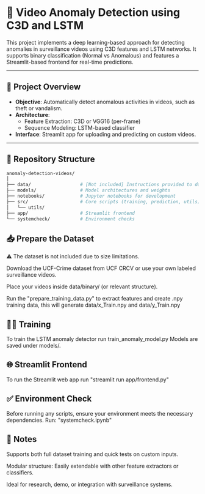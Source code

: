 # 🎥 Video Anomaly Detection using C3D and LSTM

This project implements a deep learning-based approach for detecting anomalies in surveillance videos using C3D features and LSTM networks. It supports binary classification (Normal vs Anomalous) and features a Streamlit-based frontend for real-time predictions.

---

## 📌 Project Overview

- **Objective**: Automatically detect anomalous activities in videos, such as theft or vandalism.
- **Architecture**: 
  - Feature Extraction: C3D or VGG16 (per-frame)
  - Sequence Modeling: LSTM-based classifier
- **Interface**: Streamlit app for uploading and predicting on custom videos.

---

## 📁 Repository Structure

```bash
anomaly-detection-videos/
│
├── data/                  # [Not included] Instructions provided to download data
├── models/                # Model architectures and weights
├── notebooks/             # Jupyter notebooks for development
├── src/                   # Core scripts (training, prediction, utils)
│   └── utils/
├── app/                   # Streamlit frontend
└── systemcheck/           # Environment checks
```
## 📥 Prepare the Dataset
⚠️ The dataset is not included due to size limitations.

Download the UCF-Crime dataset from UCF CRCV or use your own labeled surveillance videos.

Place your videos inside data/binary/ (or relevant structure).

Run the "prepare_training_data.py" to extract features and create .npy training data, this will generate data/x_Train.npy and data/y_Train.npy

## 🏋️‍♂️ Training
To train the LSTM anomaly detector run train_anomaly_model.py
Models are saved under models/.

## 🌐 Streamlit Frontend
To run the Streamlit web app run "streamlit run app/frontend.py"

## ✅ Environment Check
Before running any scripts, ensure your environment meets the necessary dependencies. Run: "systemcheck.ipynb"

## 📌 Notes
Supports both full dataset training and quick tests on custom inputs.

Modular structure: Easily extendable with other feature extractors or classifiers.

Ideal for research, demo, or integration with surveillance systems.


